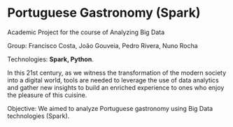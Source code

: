# Portuguese Gastronomy (Spark)

Academic Project for the course of Analyzing Big Data

Group: Francisco Costa, João Gouveia, Pedro Rivera, Nuno Rocha

Technologies: <b>Spark, Python</b>.

In this 21st century, as we witness the transformation of the modern society into a digital world, tools are needed to leverage the use of data analytics and gather new insights to build an enriched experience to ones who enjoy the pleasure of this cuisine.

Objective: We aimed to analyze Portuguese gastronomy using Big Data technologies (Spark).
